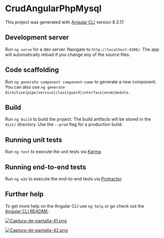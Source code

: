 # CrudAngularPhpMysql

This project was generated with [Angular CLI](https://github.com/angular/angular-cli) version 8.3.17.

## Development server

Run `ng serve` for a dev server. Navigate to `http://localhost:4200/`. The app will automatically reload if you change any of the source files.

## Code scaffolding

Run `ng generate component component-name` to generate a new component. You can also use `ng generate directive|pipe|service|class|guard|interface|enum|module`.

## Build

Run `ng build` to build the project. The build artifacts will be stored in the `dist/` directory. Use the `--prod` flag for a production build.

## Running unit tests

Run `ng test` to execute the unit tests via [Karma](https://karma-runner.github.io).

## Running end-to-end tests

Run `ng e2e` to execute the end-to-end tests via [Protractor](http://www.protractortest.org/).

## Further help

To get more help on the Angular CLI use `ng help` or go check out the [Angular CLI README](https://github.com/angular/angular-cli/blob/master/README.md).

[![Captura-de-pantalla-41.png](https://i.postimg.cc/PrjSwYqn/Captura-de-pantalla-41.png)](https://postimg.cc/rzfG6dWf)


[![Captura-de-pantalla-42.png](https://i.postimg.cc/7ZB9dRnq/Captura-de-pantalla-42.png)](https://postimg.cc/Hryb7BNN)
